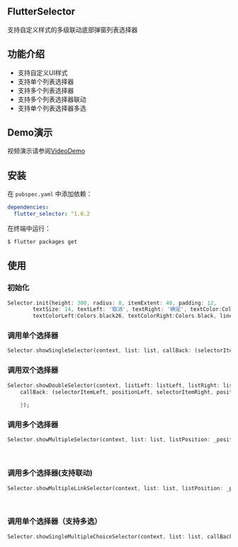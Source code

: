 ## FlutterSelector
支持自定义样式的多级联动底部弹窗列表选择器

## 功能介绍

* 支持自定义UI样式
* 支持单个列表选择器
* 支持多个列表选择器
* 支持多个列表选择器联动
* 支持单个列表选择器多选

## Demo演示

视频演示请参阅[VideoDemo](https://github.com/wyqlxf/flutter_selector/blob/master/example/effects/demo_video.mp4)


## 安装
在 `pubspec.yaml` 中添加依赖：
```yaml
dependencies:
  flutter_selector: ^1.0.2
```

在终端中运行：

```bash
$ flutter packages get
```

## 使用
### 初始化
```dart
Selector.init(height: 300, radius: 8, itemExtent: 48, padding: 12, 
        textSize: 14, textLeft: '取消', textRight: '确定', textColor:Colors.black54, 
        textColorLeft:Colors.black26, textColorRight:Colors.black, lineColor: Colors.white24, backgroundColor: Colors.grey);
```
### 调用单个选择器
```dart
Selector.showSingleSelector(context, list: list, callBack: (selectorItem, position) {});
```
### 调用双个选择器
```dart
Selector.showDoubleSelector(context, listLeft: listLeft, listRight: listRight, 
    callBack: (selectorItemLeft, positionLeft, selectorItemRight, positionRight) {
  
    });
```
### 调用多个选择器
```dart
Selector.showMultipleSelector(context, list: list, listPosition: _positions, callBack: (selectorItems, positions) {});
```
<br>

### 调用多个选择器(支持联动)
```dart
Selector.showMultipleLinkSelector(context, list: list, listPosition: _positionsLink, callBack: (selectorItems, positions) {});
```
<br>

### 调用单个选择器（支持多选）
```dart
Selector.showSingleMultipleChoiceSelector(context, list: list, callBack: (List<SelectorItem> selectorItems) {});
```
